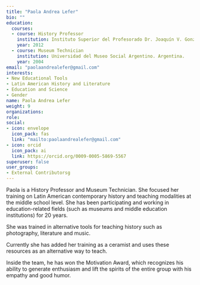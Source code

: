 ```yaml
---
title: "Paola Andrea Lefer"
bio: ""
education:
  courses:
  - course: History Professor
    institution: Instituto Superior del Profesorado Dr. Joaquín V. González. Argentina.
    year: 2012
  - course: Museum Technician
    institution: Universidad del Museo Social Argentino. Argentina.
    year: 2004
email: "paolaandrealefer@gmail.com"
interests:
- New Educational Tools
- Latin American History and Literature
- Education and Science
- Gender
name: Paola Andrea Lefer
weight: 9
organizations:
role: 
social:
- icon: envelope
  icon_pack: fas
  link: "mailto:paolaandrealefer@gmail.com"
- icon: orcid
  icon_pack: ai
  link: https://orcid.org/0009-0005-5869-5567
superuser: false
user_groups:
- External Contributorsg
---
```




Paola is a History Professor and Museum Technician. She focused her training on Latin American contemporary history and teaching modalities at the middle school level. She has been participating and working in education-related fields (such as museums and middle education institutions) for 20 years.

She was trained in alternative tools for teaching history such as photography, literature and music. 

Currently she has added her training as a ceramist and uses these resources as an alternative way to teach.

Inside the team, he has won the Motivation Award, which recognizes his ability to generate enthusiasm and lift the spirits of the entire group with his empathy and good humor.


